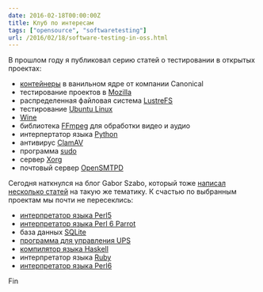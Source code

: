 ```yaml
---
date: 2016-02-18T00:00:00Z
title: Клуб по интересам
tags: ["opensource", "softwaretesting"]
url: /2016/02/18/software-testing-in-oss.html
---
```


В прошлом году я публиковал серию статей о тестировании в открытых проектах:

* [контейнеры](/2015/03/10/testing-of-lxc.html) в ванильном ядре от компании Canonical
* тестирование проектов в [Mozilla](/2015/02/11/testing-at-mozilla.html)
* распределенная файловая система [LustreFS](/2015/01/26/testing-of-lustre-fs.html)
* тестирование [Ubuntu Linux](/2015/01/21/testing-of-ubuntu.html)
* [Wine](/2014/09/23/testing-of-wine.html)
* библиотека [FFmpeg](/2014/09/14/testing-of-ffmpeg.html) для обработки видео и аудио
* интерпертатор языка [Python](/2014/09/01/testing-of-python.html)
* антивирус [ClamAV](/2014/08/21/testing-of-clamav.html)
* программа [sudo](/2014/08/14/testing-of-sudo.html)
* сервер [Xorg](/2014/08/06/testing-of-xorg.html)
* почтовый сервер [OpenSMTPD](/2014/07/29/testing-of-opensmtpd.html)

Сегодня наткнулся на блог Gabor Szabo, который тоже [написал несколько
статей](https://szabgab.com/quality-assurance-and-automated-testing-in-open-source-software.html)
на такую же тематику.
К счастью по выбранным проектам мы почти не пересеклись:

* [интерпретатор языка Perl5](https://szabgab.com/quality-assurance-of-perl-5.html)
* [интерпретатор языка Perl 6 Parrot](https://szabgab.com/smoked-parrot.html)
* база данных [SQLite](https://szabgab.com/testing-sqlite.html)
* [программа для управления UPS](https://szabgab.com/testing-nut-the-network-ups-tools.html)
* [компилятор языка Haskell](https://szabgab.com/testing-ghc-the-glasgow-haskell-compiler.html)
* интерпретатор языка [Ruby](https://szabgab.com/testing-ruby.html)
* [интерпретатор языка Perl6](https://szabgab.com/testing-pugs-and-perl-6.html)

Fin
